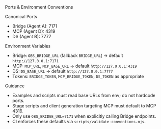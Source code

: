 Ports & Environment Conventions

Canonical Ports
- Bridge (Agent A): 7171
- MCP (Agent D): 4319
- DS (Agent B): 7777

Environment Variables
- Bridge: `OBS_BRIDGE_URL` (fallback `BRIDGE_URL`) → default `http://127.0.0.1:7171`
- MCP: `MCP_URL`, `MCP_BASE_URL` → default `http://127.0.0.1:4319`
- DS: `DS_BASE_URL` → default `http://127.0.0.1:7777`
- Tokens: `BRIDGE_TOKEN`, `MCP_BRIDGE_TOKEN`, `DS_TOKEN` as appropriate

Guidance
- Examples and scripts must read base URLs from env; do not hardcode ports.
- Stage scripts and client generation targeting MCP must default to MCP 4319.
- Only use `OBS_BRIDGE_URL=7171` when explicitly calling Bridge endpoints.
- CI enforces these defaults via `scripts/validate-conventions.mjs`.

